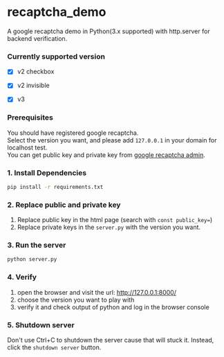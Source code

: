 # recaptcha_demo
A google recaptcha demo in Python(3.x supported) with http.server for backend verification.  
### Currently supported version
- [x] v2 checkbox
- [x] v2 invisible
- [x] v3
    
  
### Prerequisites
You should have registered google recaptcha.   
Select the version you want, and please add `127.0.0.1` in your domain for localhost test.  
You can get public key and private key from [google recaptcha admin](https://www.google.com/recaptcha/admin).
  
### 1. Install Dependencies
```sh
pip install -r requirements.txt
```

### 2. Replace public and private key
1. Replace public key in the html page (search with `const public_key=`)
2. Replace private keys in the `server.py` with the version you want.

### 3. Run the server
```sh
python server.py
```

### 4. Verify

1. open the browser and visit the url: http://127.0.0.1:8000/
2. choose the version you want to play with
3. verify it and check output of python and log in the browser console

### 5. Shutdown server
Don't use Ctrl+C to shutdown the server cause that will stuck it.
Instead, click the `shutdown server` button.
